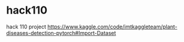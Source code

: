 # hack110
hack 110 project
https://www.kaggle.com/code/imtkaggleteam/plant-diseases-detection-pytorch#Import-Dataset
